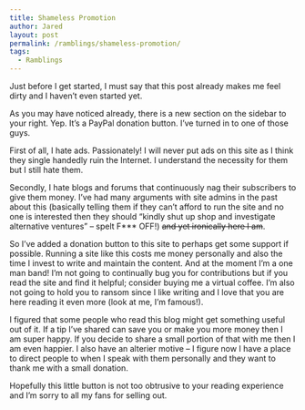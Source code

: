 ```yaml
---
title: Shameless Promotion
author: Jared
layout: post
permalink: /ramblings/shameless-promotion/
tags:
  - Ramblings
---
```

Just before I get started, I must say that this post already makes me feel dirty and I haven&#8217;t even started yet.

As you may have noticed already, there is a new section on the sidebar to your right. Yep. It&#8217;s a PayPal donation button. I&#8217;ve turned in to one of those guys.

First of all, I hate ads. Passionately! I will never put ads on this site as I think they single handedly ruin the Internet. I understand the necessity for them but I still hate them.

Secondly, I hate blogs and forums that continuously nag their subscribers to give them money. I&#8217;ve had many arguments with site admins in the past about this (basically telling them if they can&#8217;t afford to run the site and no one is interested then they should &#8220;kindly shut up shop and investigate alternative ventures&#8221; &#8211; spelt F\*** OFF!) <del>and yet ironically here I am</del>.

So I&#8217;ve added a donation button to this site to perhaps get some support if possible. Running a site like this costs me money personally and also the time I invest to write and maintain the content. And at the moment I&#8217;m a one man band! I&#8217;m not going to continually bug you for contributions but if you read the site and find it helpful; consider buying me a virtual coffee. I&#8217;m also not going to hold you to ransom since I like writing and I love that you are here reading it even more (look at me, I&#8217;m famous!).

I figured that some people who read this blog might get something useful out of it. If a tip I&#8217;ve shared can save you or make you more money then I am super happy. If you decide to share a small portion of that with me then I am even happier. I also have an alterier motive &#8211; I figure now I have a place to direct people to when I speak with them personally and they want to thank me with a small donation.

Hopefully this little button is not too obtrusive to your reading experience and I&#8217;m sorry to all my fans for selling out.
